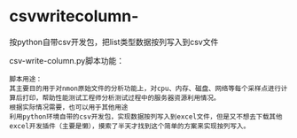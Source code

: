 # csvwritecolumn-
按python自带csv开发包，把list类型数据按列写入到csv文件


csv-write-column.py脚本功能：

	脚本用途：
	其主要目的用于对nmon原始文件的分析功能上，对cpu、内存、磁盘、网络等每个采样点进行计算后打印，帮助性能测试工程师分析测试过程中的服务器资源利用情况。
	根据实际情况需要，也可以用于其他用途
	利用python环境自带的csv开发包，实现数据按列写入到excel文件，但是又不想去下载其他excel开发插件（主要是懒），摸索了半天才找到这个简单的方案来实现按列写入。
